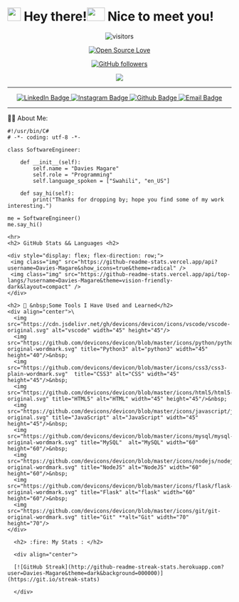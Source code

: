 <h1><img src="https://emojis.slackmojis.com/emojis/images/1531849430/4246/blob-sunglasses.gif?1531849430" width="30"/> Hey there!<img src="https://media.giphy.com/media/hvRJCLFzcasrR4ia7z/giphy.gif" width="40px" height="30px"/> Nice to meet you!</h1>

<div align="center">

![visitors](https://visitor-badge.laobi.icu/badge?page_id=Davies-Magare.Davies-Magare) 

[![Open Source Love](https://badges.frapsoft.com/os/v1/open-source.svg?v=102)](https://github.com/ellerbrock/open-source-badge/)

[![GitHub followers](https://img.shields.io/github/followers/gladyswambura?label=Follow&style=social)](https://github.com/Davies-Magare)

<img src="https://komarev.com/ghpvc/?username=Davies-Magare&&style=flat-square" align="center"/>
</div>

---

<div id="badges" align="center">
    <a href="https://www.linkedin.com/in/davies-magare-982b1b187/">
        <img src="https://img.shields.io/badge/LinkedIn-blue?style=for-the-badge&logo=linkedin&logoColor=white" alt="LinkedIn Badge"/>
    </a>
    <a href="https://www.instagram.com/daviesmagare/">
        <img src="https://img.shields.io/badge/Instagram-red?style=for-the-badge&logo=instagram&logoColor=white" alt="Instagram Badge"/>
    </a>
    <a href="https://github.com/Davies-Magarea">
        <img src="https://img.shields.io/badge/Github-lightgrey?style=for-the-badge&logo=github&logoColor=white" alt="Github Badge"/>
    </a>
    <a href="mailto:davieskamanda@gmail.com">
        <img src="https://img.shields.io/badge/Email-blueviolet?style=for-the-badge&logo=email&logoColor=white" alt="Email Badge"/>
    </a>
</div>

<hr>

:man_technologist: About Me:
  
```
#!/usr/bin/C#
# -*- coding: utf-8 -*- 

class SoftwareEngineer:

    def __init__(self):
        self.name = "Davies Magare"
        self.role = "Programming"
        self.language_spoken = ["Swahili", "en_US"]

    def say_hi(self):
        print("Thanks for dropping by; hope you find some of my work interesting.")

me = SoftwareEngineer()
me.say_hi()

<hr>
<h2> GitHub Stats && Languages <h2>

<div style="display: flex; flex-direction: row;">
 <img class="img" src="https://github-readme-stats.vercel.app/api?username=Davies-Magare&show_icons=true&theme=radical" />
 <img class="img" src="https://github-readme-stats.vercel.app/api/top-langs/?username=Davies-Magare&theme=vision-friendly-dark&layout=compact" />
</div>

<h2> 🚀 &nbsp;Some Tools I Have Used and Learned</h2>
<div align="center">\
  <img src="https://cdn.jsdelivr.net/gh/devicons/devicon/icons/vscode/vscode-original.svg" alt="vscode" width="45" height="45"/>
  <img src="https://github.com/devicons/devicon/blob/master/icons/python/python-original-wordmark.svg" title="Python3" alt="python3" width="45" height="40"/>&nbsp;
  <img src="https://github.com/devicons/devicon/blob/master/icons/css3/css3-plain-wordmark.svg"  title="CSS3" alt="CSS" width="45" height="45"/>&nbsp;
  <img src="https://github.com/devicons/devicon/blob/master/icons/html5/html5-original.svg" title="HTML5" alt="HTML" width="45" height="45"/>&nbsp;
  <img src="https://github.com/devicons/devicon/blob/master/icons/javascript/javascript-original.svg" title="JavaScript" alt="JavaScript" width="45" height="45"/>&nbsp;
  <img src="https://github.com/devicons/devicon/blob/master/icons/mysql/mysql-original-wordmark.svg" title="MySQL"  alt="MySQL" width="60" height="60"/>&nbsp;
  <img src="https://github.com/devicons/devicon/blob/master/icons/nodejs/nodejs-original-wordmark.svg" title="NodeJS" alt="NodeJS" width="60" height="60"/>&nbsp;
  <img src="https://github.com/devicons/devicon/blob/master/icons/flask/flask-original-wordmark.svg" title="Flask" alt="flask" width="60" height="60"/>&nbsp;
  <img src="https://github.com/devicons/devicon/blob/master/icons/git/git-original-wordmark.svg" title="Git" **alt="Git" width="70" height="70"/>
</div>
  
  <h2> :fire: My Stats : </h2>
  
  <div align="center">
  
  [![GitHub Streak](http://github-readme-streak-stats.herokuapp.com?user=Davies-Magare&theme=dark&background=000000)](https://git.io/streak-stats)
    
  </div>
